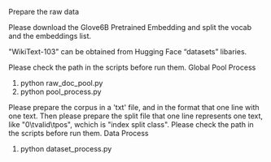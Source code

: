 Prepare the raw data

Please download the Glove6B Pretrained Embedding and split the vocab and the embeddings list.

"WikiText-103" can be obtained from Hugging Face “datasets” libaries.

Please check the path in the scripts before run them.
Global Pool Process
1. python raw_doc_pool.py
2. python pool_process.py

Please prepare the corpus in a 'txt' file, and in the format that one line with one text.
Then please prepare the split file that one line represents one text, like "0\tvalid\tpos", wchich is "index split class".
Please check the path in the scripts before run them.
Data Process
1. python dataset_process.py



